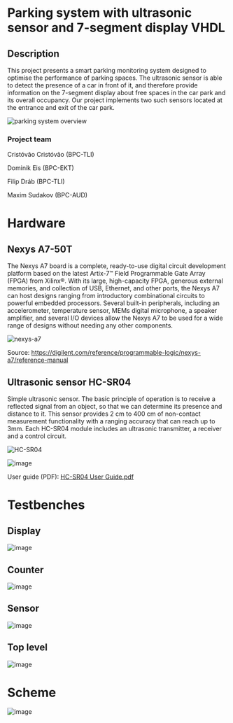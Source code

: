 # Parking system with ultrasonic sensor and 7-segment display VHDL

## Description
This project presents a smart parking monitoring system designed to optimise the performance of parking spaces. The ultrasonic sensor is able to detect the presence of a car in front of it, and therefore provide information on the 7-segment display about free spaces in the car park and its overall occupancy. Our project implements two such sensors located at the entrance and exit of the car park.

![parking system overview](https://github.com/markizdw/DE1_project_VUT/assets/114153808/a8e24295-fadc-4517-ba8d-616ab9735eb6)

### Project team
Cristóvão Cristóvão (BPC-TLI)

Dominik Eis (BPC-EKT) 

Filip Dráb (BPC-TLI)

Maxim Sudakov (BPC-AUD)

# Hardware

## Nexys A7-50T

The Nexys A7 board is a complete, ready-to-use digital circuit development platform based on the latest Artix-7™ Field Programmable Gate Array (FPGA) from Xilinx®. With its large, high-capacity FPGA, generous external memories, and collection of USB, Ethernet, and other ports, the Nexys A7 can host designs ranging from introductory combinational circuits to powerful embedded processors. Several built-in peripherals, including an accelerometer, temperature sensor, MEMs digital microphone, a speaker amplifier, and several I/O devices allow the Nexys A7 to be used for a wide range of designs without needing any other components.

![nexys-a7](https://github.com/markizdw/Smart-parking-system-project/assets/114153808/ecbc7230-61e2-44fa-8fe9-191917c8a817)

Source: https://digilent.com/reference/programmable-logic/nexys-a7/reference-manual

## Ultrasonic sensor HC-SR04

Simple ultrasonic sensor. The basic principle of operation is to receive a reflected signal from an object, so that we can determine its presence and distance to it.  This sensor provides 2 cm to 400 cm of non-contact measurement functionality with a ranging accuracy that can reach up to 3mm. Each HC-SR04 module includes an ultrasonic transmitter, a receiver and a control circuit.

![HC-SR04](https://github.com/markizdw/DE1_project_VUT/assets/114153808/3fb5c647-f808-4843-8759-223d665550f8)

![image](https://github.com/markizdw/Smart-parking-system-project/assets/114153808/3b20ce08-8d1f-4522-9e8b-c193e55a2b5c)


User guide (PDF): [HC-SR04 User Guide.pdf](https://github.com/markizdw/DE1_project_VUT/files/15001950/HC-SR04.User.Guide.pdf)

# Testbenches

## Display
![image](https://github.com/markizdw/Smart-parking-system-project/assets/114153808/a82f71ff-b4ec-4838-b1f1-49133fad91ad)

## Counter
![image](https://github.com/markizdw/Smart-parking-system-project/assets/114153808/4d7c61a0-2968-4fa1-946a-c7fd06c44c34)

## Sensor
![image](https://github.com/markizdw/Smart-parking-system-project/assets/114153808/dbbdb8a9-045a-4e5e-b7fc-804b0de59818)

## Top level
![image](https://github.com/markizdw/Smart-parking-system-project/assets/114153808/ee073782-4d1f-4e7b-b96e-15a8ea24e052)

# Scheme

![image](https://github.com/markizdw/Smart-parking-system-project/assets/114153808/41b7c3df-e746-4b81-a4fa-242c27b938f3)

